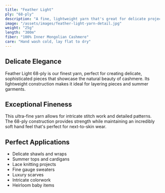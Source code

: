 ```yaml
---
title: "Feather Light"
ply: "68-ply"
description: "A fine, lightweight yarn that's great for delicate projects and summer garments. Perfect for creating elegant, breathable pieces with exceptional drape."
image: "/assets/images/feather-light-yarn-detail.jpg"
weight: "25g"
length: "300m"
fiber: "100% Inner Mongolian Cashmere"
care: "Hand wash cold, lay flat to dry"
---
```


## Delicate Elegance

Feather Light 68-ply is our finest yarn, perfect for creating delicate, sophisticated pieces that showcase the natural beauty of cashmere. Its lightweight construction makes it ideal for layering pieces and summer garments.

## Exceptional Fineness

This ultra-fine yarn allows for intricate stitch work and detailed patterns. The 68-ply construction provides strength while maintaining an incredibly soft hand feel that's perfect for next-to-skin wear.

## Perfect Applications

- Delicate shawls and wraps
- Summer tops and cardigans
- Lace knitting projects
- Fine gauge sweaters
- Luxury scarves
- Intricate colorwork
- Heirloom baby items 